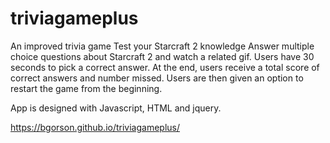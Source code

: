 # triviagameplus
An improved trivia game
Test your Starcraft 2 knowledge
Answer multiple choice questions about Starcraft 2 and watch a related gif.
Users have 30 seconds to pick a correct answer.
At the end, users receive a total score of correct answers and number missed.
Users are then given an option to restart the game from the beginning. 

App is designed with Javascript, HTML and jquery.

https://bgorson.github.io/triviagameplus/
